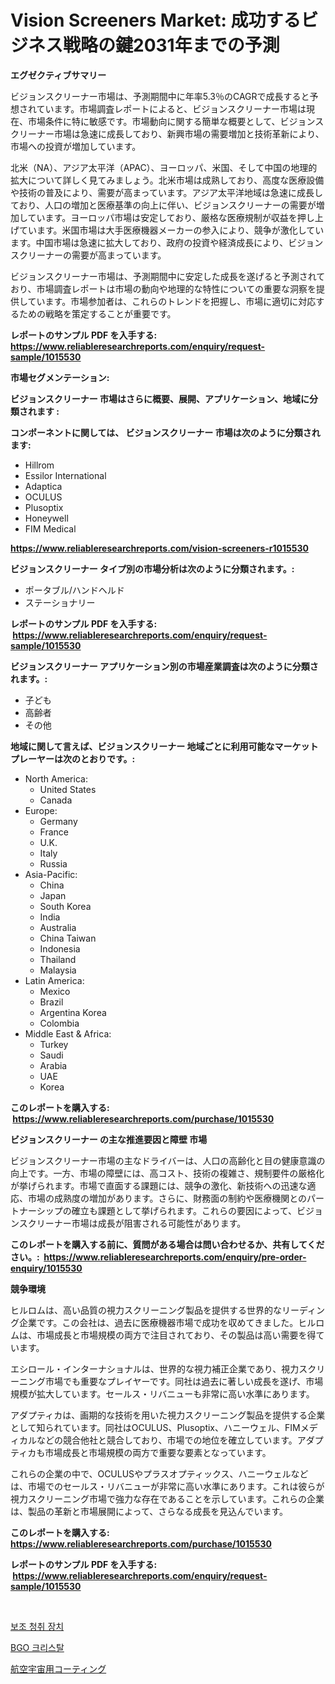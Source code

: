 <p><h1>Vision Screeners Market: 成功するビジネス戦略の鍵2031年までの予測</h1></p><p><strong>エグゼクティブサマリー</strong></p>
<p><p>ビジョンスクリーナー市場は、予測期間中に年率5.3％のCAGRで成長すると予想されています。市場調査レポートによると、ビジョンスクリーナー市場は現在、市場条件に特に敏感です。市場動向に関する簡単な概要として、ビジョンスクリーナー市場は急速に成長しており、新興市場の需要増加と技術革新により、市場への投資が増加しています。</p><p>北米（NA）、アジア太平洋（APAC）、ヨーロッパ、米国、そして中国の地理的拡大について詳しく見てみましょう。北米市場は成熟しており、高度な医療設備や技術の普及により、需要が高まっています。アジア太平洋地域は急速に成長しており、人口の増加と医療基準の向上に伴い、ビジョンスクリーナーの需要が増加しています。ヨーロッパ市場は安定しており、厳格な医療規制が収益を押し上げています。米国市場は大手医療機器メーカーの参入により、競争が激化しています。中国市場は急速に拡大しており、政府の投資や経済成長により、ビジョンスクリーナーの需要が高まっています。</p><p>ビジョンスクリーナー市場は、予測期間中に安定した成長を遂げると予測されており、市場調査レポートは市場の動向や地理的な特性についての重要な洞察を提供しています。市場参加者は、これらのトレンドを把握し、市場に適切に対応するための戦略を策定することが重要です。</p></p>
<p><strong>レポートのサンプル PDF を入手する: <a href="https://www.reliableresearchreports.com/enquiry/request-sample/1015530">https://www.reliableresearchreports.com/enquiry/request-sample/1015530</a></strong></p>
<p><strong>市場セグメンテーション:</strong></p>
<p><strong> ビジョンスクリーナー 市場はさらに概要、展開、アプリケーション、地域に分類されます :</strong></p>
<p><strong>コンポーネントに関しては、 ビジョンスクリーナー 市場は次のように分類されます: &nbsp;</strong></p>
<p><ul><li>Hillrom</li><li>Essilor International</li><li>Adaptica</li><li>OCULUS</li><li>Plusoptix</li><li>Honeywell</li><li>FIM Medical</li></ul></p>
<p><strong><a href="https://www.reliableresearchreports.com/vision-screeners-r1015530">https://www.reliableresearchreports.com/vision-screeners-r1015530</a></strong></p>
<p><strong> ビジョンスクリーナー タイプ別の市場分析は次のように分類されます。:</strong></p>
<p><ul><li>ポータブル/ハンドヘルド</li><li>ステーショナリー</li></ul></p>
<p><strong>レポートのサンプル PDF を入手する: &nbsp;<a href="https://www.reliableresearchreports.com/enquiry/request-sample/1015530">https://www.reliableresearchreports.com/enquiry/request-sample/1015530</a></strong></p>
<p><strong> ビジョンスクリーナー アプリケーション別の市場産業調査は次のように分類されます。:</strong></p>
<p><ul><li>子ども</li><li>高齢者</li><li>その他</li></ul></p>
<p><strong>地域に関して言えば、ビジョンスクリーナー 地域ごとに利用可能なマーケットプレーヤーは次のとおりです。:</strong></p>
<p><ul>
    <li>
        North America:
        <ul>
            <li>United States</li>
            <li>Canada</li>
        </ul>
    </li>
    <li>
        Europe:
        <ul>
            <li>Germany</li>
            <li>France</li>
            <li>U.K.</li>
            <li>Italy</li>
            <li>Russia</li>
        </ul>
    </li>
    <li>
        Asia-Pacific:
        <ul>
            <li>China</li>
            <li>Japan</li>
            <li>South Korea</li>
            <li>India</li>
            <li>Australia</li>
            <li>China Taiwan</li>
            <li>Indonesia</li>
            <li>Thailand</li>
            <li>Malaysia</li>
        </ul>
    </li>
    <li>
        Latin America:
        <ul>
            <li>Mexico</li>
            <li>Brazil</li>
            <li>Argentina Korea</li>
            <li>Colombia</li>
        </ul>
    </li>
    <li>
        Middle East & Africa:
        <ul>
            <li>Turkey</li>
            <li>Saudi</li>
            <li>Arabia</li>
            <li>UAE</li>
            <li>Korea</li>
        </ul>
    </li>
    </ul></p>
<p><strong>このレポートを購入する: &nbsp;<a href="https://www.reliableresearchreports.com/purchase/1015530">https://www.reliableresearchreports.com/purchase/1015530</a></strong></p>
<p><strong>ビジョンスクリーナー の主な推進要因と障壁 市場</strong></p>
<p><p>ビジョンスクリーナー市場の主なドライバーは、人口の高齢化と目の健康意識の向上です。一方、市場の障壁には、高コスト、技術の複雑さ、規制要件の厳格化が挙げられます。市場で直面する課題には、競争の激化、新技術への迅速な適応、市場の成熟度の増加があります。さらに、財務面の制約や医療機関とのパートナーシップの確立も課題として挙げられます。これらの要因によって、ビジョンスクリーナー市場は成長が阻害される可能性があります。</p></p>
<p><strong>このレポートを購入する前に、質問がある場合は問い合わせるか、共有してください。:&nbsp; <a href="https://www.reliableresearchreports.com/enquiry/pre-order-enquiry/1015530">https://www.reliableresearchreports.com/enquiry/pre-order-enquiry/1015530</a></strong></p>
<p><strong>競争環境</strong></p>
<p><p>ヒルロムは、高い品質の視力スクリーニング製品を提供する世界的なリーディング企業です。この会社は、過去に医療機器市場で成功を収めてきました。ヒルロムは、市場成長と市場規模の両方で注目されており、その製品は高い需要を得ています。</p><p>エシロール・インターナショナルは、世界的な視力補正企業であり、視力スクリーニング市場でも重要なプレイヤーです。同社は過去に著しい成長を遂げ、市場規模が拡大しています。セールス・リバニューも非常に高い水準にあります。</p><p>アダプティカは、画期的な技術を用いた視力スクリーニング製品を提供する企業として知られています。同社はOCULUS、Plusoptix、ハニーウェル、FIMメディカルなどの競合他社と競合しており、市場での地位を確立しています。アダプティカも市場成長と市場規模の両方で重要な要素となっています。</p><p>これらの企業の中で、OCULUSやプラスオプティックス、ハニーウェルなどは、市場でのセールス・リバニューが非常に高い水準にあります。これは彼らが視力スクリーニング市場で強力な存在であることを示しています。これらの企業は、製品の革新と市場展開によって、さらなる成長を見込んでいます。</p></p>
<p><strong>このレポートを購入する: &nbsp; <a href="https://www.reliableresearchreports.com/purchase/1015530">https://www.reliableresearchreports.com/purchase/1015530</a></strong></p>
<p><strong>レポートのサンプル PDF を入手する: &nbsp;<a href="https://www.reliableresearchreports.com/enquiry/request-sample/1015530">https://www.reliableresearchreports.com/enquiry/request-sample/1015530</a></strong><strong></strong></p>
<p>&nbsp;</p>
<p><p><a href="https://github.com/Elenrrera7685/Market-Research-Report-List-1/blob/main/540792827273.md">보조 청취 장치</a></p><p><a href="https://github.com/sammyUltyylrich9067856/Market-Research-Report-List-1/blob/main/560960427277.md">BGO 크리스탈</a></p><p><a href="https://github.com/ReyesKohler20231/Market-Research-Report-List-1/blob/main/513647527284.md">航空宇宙用コーティング</a></p></p>